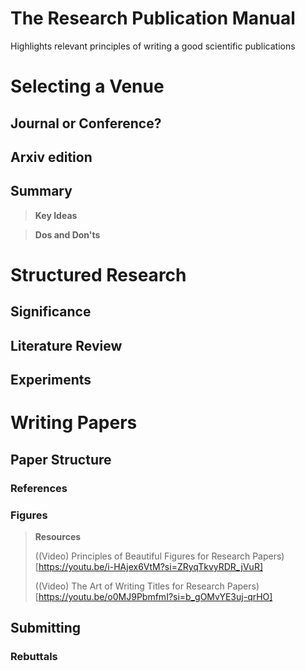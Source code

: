 # The Research Publication Manual
Highlights relevant principles of writing a good scientific publications

# Selecting a Venue

## Journal or Conference?
## Arxiv edition
## Summary
> **Key Ideas**
>

> **Dos and Don'ts**
# Structured Research
## 
## Significance
## Literature Review
## Experiments

# Writing Papers

## Paper Structure
### References
### Figures
> **Resources**
> 
> ((Video) Principles of Beautiful Figures for Research Papers)[https://youtu.be/i-HAjex6VtM?si=ZRyqTkvyRDR_jVuR]
> 
> ((Video) The Art of Writing Titles for Research Papers)[https://youtu.be/o0MJ9PbmfmI?si=b_gOMvYE3uj-qrHO]
## Submitting

### Rebuttals
